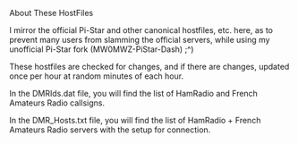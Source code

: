 About These HostFiles

I mirror the official Pi-Star and other canonical hostfiles, etc. here, as to prevent many users from slamming the official servers, while using my unofficial Pi-Star fork (MW0MWZ-PiStar-Dash) ;^)

These hostfiles are checked for changes, and if there are changes, updated once per hour at random minutes of each hour.

In the DMRIds.dat file, you will find the list of HamRadio and French Amateurs Radio callsigns.

In the DMR_Hosts.txt file, you will find the list of HamRadio + French Amateurs Radio servers with the
setup for connection.
